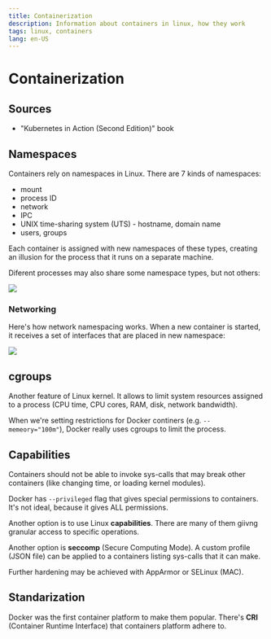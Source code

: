 ```yaml
---
title: Containerization
description: Information about containers in linux, how they work
tags: linux, containers
lang: en-US
---
```


# Containerization

## Sources

- "Kubernetes in Action (Second Edition)" book

## Namespaces

Containers rely on namespaces in Linux. There are 7 kinds of namespaces:

- mount
- process ID
- network
- IPC
- UNIX time-sharing system (UTS) - hostname, domain name
- users, groups

Each container is assigned with new namespaces of these types, creating an
illusion for the process that it runs on a separate machine.

Diferent processes may also share some namespace types, but not others:

![](https://i.imgur.com/ozbsNFE.png)


### Networking

Here's how network namespacing works. When a new container is started, it
receives a set of interfaces that are placed in new namespace:

![](https://i.imgur.com/emBNfbw.png)

## cgroups

Another feature of Linux kernel. It allows to limit system resources assigned to
a process (CPU time, CPU cores, RAM, disk, network bandwidth).

When we're setting restrictions for Docker continers (e.g. `--memeory="100m"`),
Docker really uses cgroups to limit the process.

## Capabilities

Containers should not be able to invoke sys-calls that may break other
containers (like changing time, or loading kernel modules).

Docker has `--privileged` flag that gives special permissions to containers.
It's not ideal, because it gives ALL permissions.

Another option is to use Linux **capabilities**. There are many of them giivng
granular access to specific operations.

Another option is **seccomp** (Secure Computing Mode). A custom profile (JSON
file) can be applied to a containers listing sys-calls that it can make.

Further hardening may be achieved with AppArmor or SELinux (MAC).

## Standarization

Docker was the first container platform to make them popular. There's **CRI**
(Container Runtime Interface) that containers platform adhere to.